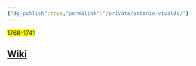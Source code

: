 ```yaml
---
{"dg-publish":true,"permalink":"/private/antonio-vivaldi/"}
---
```


<mark>1768-1741</mark>

## [Wiki](https://www.wikiwand.com/hu/Antonio_Vivaldi)